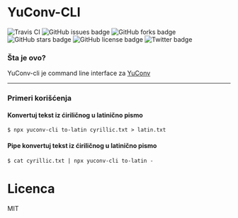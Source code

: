 # YuConv-CLI
![Travis CI](https://img.shields.io/travis/artbit/yuconv-cli/master)
![GitHub issues badge](https://img.shields.io/github/issues/ArtBIT/yuconv-cli)
![GitHub forks badge](https://img.shields.io/github/forks/ArtBIT/yuconv-cli)
![GitHub stars badge](https://img.shields.io/github/stars/ArtBIT/yuconv-cli)
![GitHub license badge](https://img.shields.io/github/license/ArtBIT/yuconv-cli)
![Twitter badge](https://img.shields.io/twitter/url?url=https%3A%2F%2Fgithub.com%2FArtBIT%2Fyuconv-cli)


### Šta je ovo?

YuConv-cli je command line interface za [YuConv](https://github.com/ArtBIT/yuconv)

---

### Primeri korišćenja

#### Konvertuj tekst iz ćiriličnog u latinično pismo
    
    $ npx yuconv-cli to-latin cyrillic.txt > latin.txt

#### Pipe konvertuj tekst iz ćiriličnog u latinično pismo

    $ cat cyrillic.txt | npx yuconv-cli to-latin -

# Licenca
MIT
